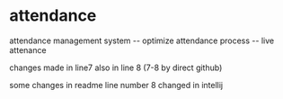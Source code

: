 # attendance

attendance management system 
-- optimize attendance process
-- live attenance

changes made in line7
also in line 8 (7-8 by direct github)

some changes in readme
line number 8 changed in intellij

